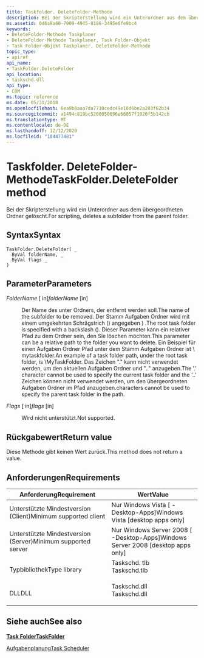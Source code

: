 ```yaml
---
title: Taskfolder. DeleteFolder-Methode
description: Bei der Skripterstellung wird ein Unterordner aus dem übergeordneten Ordner gelöscht.
ms.assetid: 0d6a9a60-7909-4945-8186-3495e6fe9bc4
keywords:
- DeleteFolder-Methode Taskplaner
- DeleteFolder-Methode Taskplaner, Task Folder-Objekt
- Task Folder-Objekt Taskplaner, DeleteFolder-Methode
topic_type:
- apiref
api_name:
- TaskFolder.DeleteFolder
api_location:
- taskschd.dll
api_type:
- COM
ms.topic: reference
ms.date: 05/31/2018
ms.openlocfilehash: 6ea9b8aaa7da7710cedc49e10d6be2a203f62b34
ms.sourcegitcommit: a1494c819bc5200050696e66057f1020f5b142cb
ms.translationtype: MT
ms.contentlocale: de-DE
ms.lasthandoff: 12/12/2020
ms.locfileid: "104477481"
---
```

# <a name="taskfolderdeletefolder-method"></a><span data-ttu-id="4d673-106">Taskfolder. DeleteFolder-Methode</span><span class="sxs-lookup"><span data-stu-id="4d673-106">TaskFolder.DeleteFolder method</span></span>

<span data-ttu-id="4d673-107">Bei der Skripterstellung wird ein Unterordner aus dem übergeordneten Ordner gelöscht.</span><span class="sxs-lookup"><span data-stu-id="4d673-107">For scripting, deletes a subfolder from the parent folder.</span></span>

## <a name="syntax"></a><span data-ttu-id="4d673-108">Syntax</span><span class="sxs-lookup"><span data-stu-id="4d673-108">Syntax</span></span>


```VB
TaskFolder.DeleteFolder( _
  ByVal folderName, _
  ByVal flags _
)
```



## <a name="parameters"></a><span data-ttu-id="4d673-109">Parameter</span><span class="sxs-lookup"><span data-stu-id="4d673-109">Parameters</span></span>

<dl> <dt>

<span data-ttu-id="4d673-110">*FolderName* \[ in\]</span><span class="sxs-lookup"><span data-stu-id="4d673-110">*folderName* \[in\]</span></span>
</dt> <dd>

<span data-ttu-id="4d673-111">Der Name des unter Ordners, der entfernt werden soll.</span><span class="sxs-lookup"><span data-stu-id="4d673-111">The name of the subfolder to be removed.</span></span> <span data-ttu-id="4d673-112">Der Stamm Aufgaben Ordner wird mit einem umgekehrten Schrägstrich () angegeben \) .</span><span class="sxs-lookup"><span data-stu-id="4d673-112">The root task folder is specified with a backslash (\).</span></span> <span data-ttu-id="4d673-113">Dieser Parameter kann ein relativer Pfad zu dem Ordner sein, den Sie löschen möchten.</span><span class="sxs-lookup"><span data-stu-id="4d673-113">This parameter can be a relative path to the folder you want to delete.</span></span> <span data-ttu-id="4d673-114">Ein Beispiel für einen Aufgaben Ordner Pfad unter dem Stamm Aufgaben Ordner ist \\ mytaskfolder.</span><span class="sxs-lookup"><span data-stu-id="4d673-114">An example of a task folder path, under the root task folder, is \\MyTaskFolder.</span></span> <span data-ttu-id="4d673-115">Das Zeichen "." kann nicht verwendet werden, um den aktuellen Aufgaben Ordner und ".." anzugeben.</span><span class="sxs-lookup"><span data-stu-id="4d673-115">The '.' character cannot be used to specify the current task folder and the '..'</span></span> <span data-ttu-id="4d673-116">Zeichen können nicht verwendet werden, um den übergeordneten Aufgaben Ordner im Pfad anzugeben.</span><span class="sxs-lookup"><span data-stu-id="4d673-116">characters cannot be used to specify the parent task folder in the path.</span></span>

</dd> <dt>

<span data-ttu-id="4d673-117">*Flags* \[ in\]</span><span class="sxs-lookup"><span data-stu-id="4d673-117">*flags* \[in\]</span></span>
</dt> <dd>

<span data-ttu-id="4d673-118">Wird nicht unterstützt.</span><span class="sxs-lookup"><span data-stu-id="4d673-118">Not supported.</span></span>

</dd> </dl>

## <a name="return-value"></a><span data-ttu-id="4d673-119">Rückgabewert</span><span class="sxs-lookup"><span data-stu-id="4d673-119">Return value</span></span>

<span data-ttu-id="4d673-120">Diese Methode gibt keinen Wert zurück.</span><span class="sxs-lookup"><span data-stu-id="4d673-120">This method does not return a value.</span></span>

## <a name="requirements"></a><span data-ttu-id="4d673-121">Anforderungen</span><span class="sxs-lookup"><span data-stu-id="4d673-121">Requirements</span></span>



| <span data-ttu-id="4d673-122">Anforderung</span><span class="sxs-lookup"><span data-stu-id="4d673-122">Requirement</span></span> | <span data-ttu-id="4d673-123">Wert</span><span class="sxs-lookup"><span data-stu-id="4d673-123">Value</span></span> |
|-------------------------------------|-----------------------------------------------------------------------------------------|
| <span data-ttu-id="4d673-124">Unterstützte Mindestversion (Client)</span><span class="sxs-lookup"><span data-stu-id="4d673-124">Minimum supported client</span></span><br/> | <span data-ttu-id="4d673-125">Nur Windows Vista \[ -Desktop-Apps\]</span><span class="sxs-lookup"><span data-stu-id="4d673-125">Windows Vista \[desktop apps only\]</span></span><br/>                                          |
| <span data-ttu-id="4d673-126">Unterstützte Mindestversion (Server)</span><span class="sxs-lookup"><span data-stu-id="4d673-126">Minimum supported server</span></span><br/> | <span data-ttu-id="4d673-127">Nur Windows Server 2008 \[ -Desktop-Apps\]</span><span class="sxs-lookup"><span data-stu-id="4d673-127">Windows Server 2008 \[desktop apps only\]</span></span><br/>                                    |
| <span data-ttu-id="4d673-128">Typbibliothek</span><span class="sxs-lookup"><span data-stu-id="4d673-128">Type library</span></span><br/>             | <dl> <span data-ttu-id="4d673-129"><dt>Taskschd. tlb</dt></span><span class="sxs-lookup"><span data-stu-id="4d673-129"><dt>Taskschd.tlb</dt></span></span> </dl> |
| <span data-ttu-id="4d673-130">DLL</span><span class="sxs-lookup"><span data-stu-id="4d673-130">DLL</span></span><br/>                      | <dl> <span data-ttu-id="4d673-131"><dt>Taskschd.dll</dt></span><span class="sxs-lookup"><span data-stu-id="4d673-131"><dt>Taskschd.dll</dt></span></span> </dl> |



## <a name="see-also"></a><span data-ttu-id="4d673-132">Siehe auch</span><span class="sxs-lookup"><span data-stu-id="4d673-132">See also</span></span>

<dl> <dt>

[<span data-ttu-id="4d673-133">**Task Folder**</span><span class="sxs-lookup"><span data-stu-id="4d673-133">**TaskFolder**</span></span>](taskfolder.md)
</dt> <dt>

[<span data-ttu-id="4d673-134">Aufgabenplanung</span><span class="sxs-lookup"><span data-stu-id="4d673-134">Task Scheduler</span></span>](task-scheduler-start-page.md)
</dt> </dl>

 

 





